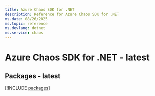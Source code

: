 ```yaml
---
title: Azure Chaos SDK for .NET
description: Reference for Azure Chaos SDK for .NET
ms.date: 08/26/2025
ms.topic: reference
ms.devlang: dotnet
ms.service: chaos
---
```

# Azure Chaos SDK for .NET - latest
## Packages - latest
[!INCLUDE [packages](chaos-index.md)]